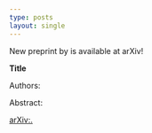 ```yaml
---
type: posts
layout: single
---
```


New preprint by is available at arXiv!

**Title**

Authors: 

Abstract:

[arXiv:.](https://arxiv.org/abs/)
